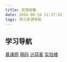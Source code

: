 ```yaml
---
title: 资源收集
date: 2016-06-10 11:27:32
tags: 学习资源导航
---
```

## 学习导航

[慕课网](www.imooc.com)
[萌码](http://www.mengma.com/)
[计蒜客](http://www.jisuanke.com/course)
[实验楼](https://www.shiyanlou.com/)
